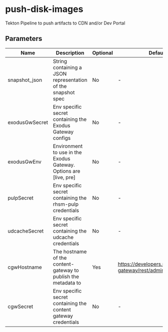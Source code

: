 # push-disk-images

Tekton Pipeline to push artifacts to CDN and/or Dev Portal

## Parameters

| Name           | Description                                                       | Optional | Default value                                            |
|----------------|-------------------------------------------------------------------|----------|----------------------------------------------------------|
| snapshot_json  | String containing a JSON representation of the snapshot spec      | No       | -                                                        |
| exodusGwSecret | Env specific secret containing the Exodus Gateway configs         | No       | -                                                        |
| exodusGwEnv    | Environment to use in the Exodus Gateway. Options are [live, pre] | No       | -                                                        |
| pulpSecret     | Env specific secret containing the rhsm-pulp credentials          | No       | -                                                        |
| udcacheSecret  | Env specific secret containing the udcache credentials            | No       | -                                                        |
| cgwHostname    | The hostname of the content-gateway to publish the metadata to    | Yes      | https://developers.redhat.com/content-gateway/rest/admin |
| cgwSecret      | Env specific secret containing the content gateway credentials    | No       | -                                                        |
